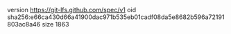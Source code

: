 version https://git-lfs.github.com/spec/v1
oid sha256:e66ca430d66a41900dac971b535eb01cadf08da5e8682b596a72191803ac8a46
size 1863
